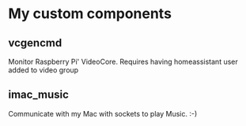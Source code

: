 # My custom components
## vcgencmd
Monitor Raspberry Pi' VideoCore. Requires having homeassistant user added to video group

## imac_music
Communicate with my Mac with sockets to play Music. :-)
